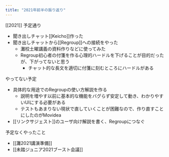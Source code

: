 ```yaml
---
title: "2021年前半の振り返り"
---
```


[[2021]]
予定通り
- 聞き出しチャット[[Keicho]]作った
- 聞き出しチャットから[[Regroup]]への接続をやった
    - 灘校土曜講義の資料作りなどに使ってみた
    - Regroup初心者の付箋を作る心理的ハードルを下げることが目的だったが、下がってないと思う
        - チャット的な長文を適切に付箋に刻むところにハードルがある

やってない予定
- 具体的な用途でのRegroupの使い方解説を作る
    - 説明を増やす以前に基本的な機能をバグらず安定して動き、わかりやすいUIにする必要がある
    - テストもあまりない現状で直していくことが困難なので、作り直すことにしたのがMovidea
- [[リンクサジェスト]]のユーザ向け解説を書く、Regroupにつなぐ

予定なくやったこと
- [[灘2021講演準備]]
- [[未踏ジュニア2021ブースト会議]]
